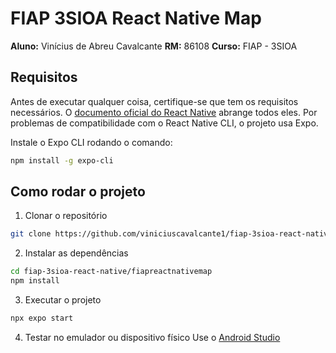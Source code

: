 # FIAP 3SIOA React Native Map

**Aluno:** Vinícius de Abreu Cavalcante
**RM:** 86108
**Curso:** FIAP - 3SIOA

## Requisitos

Antes de executar qualquer coisa, certifique-se que tem os requisitos necessários. O [documento oficial do React Native](https://reactnative.dev/docs/environment-setup) abrange todos eles.
Por problemas de compatibilidade com o React Native CLI, o projeto usa Expo. 

Instale o Expo CLI rodando o comando:

```bash
npm install -g expo-cli
```

## Como rodar o projeto

1. Clonar o repositório
```bash
git clone https://github.com/viniciuscavalcante1/fiap-3sioa-react-native.git
```

2. Instalar as dependências
```bash
cd fiap-3sioa-react-native/fiapreactnativemap
npm install
```

3. Executar o projeto
```bash
npx expo start
```

4. Testar no emulador ou dispositivo físico
Use o [Android Studio](https://developer.android.com/studio?hl=pt-br)


